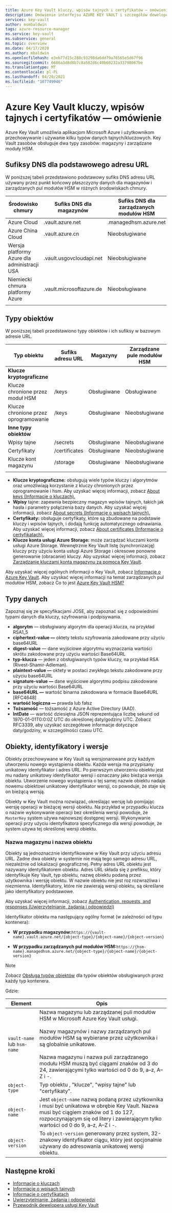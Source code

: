 ```yaml
---
title: Azure Key Vault kluczy, wpisów tajnych i certyfikatów — omówienie
description: Omówienie interfejsu AZURE KEY VAULT i szczegółów dewelopera dotyczących kluczy, wpisów tajnych i certyfikatów.
services: key-vault
author: msmbaldwin
tags: azure-resource-manager
ms.service: key-vault
ms.subservice: general
ms.topic: overview
ms.date: 04/17/2020
ms.author: mbaldwin
ms.openlocfilehash: e3eb77d15c288c93298da6dd79a76565e5d67f96
ms.sourcegitcommit: 6686a3d8d8b7c8a582d6c40b60232a33798067be
ms.translationtype: MT
ms.contentlocale: pl-PL
ms.lasthandoff: 04/20/2021
ms.locfileid: "107749946"
---
```

# <a name="azure-key-vault-keys-secrets-and-certificates-overview"></a>Azure Key Vault kluczy, wpisów tajnych i certyfikatów — omówienie

Azure Key Vault umożliwia aplikacjom Microsoft Azure i użytkownikom przechowywanie i używanie kilku typów danych tajnych/kluczowych. Key Vault zasobów obsługuje dwa typy zasobów: magazyny i zarządzane moduły HSM.

## <a name="dns-suffixes-for-base-url"></a>Sufiksy DNS dla podstawowego adresu URL
 W poniższej tabeli przedstawiono podstawowy sufiks DNS adresu URL używany przez punkt końcowy płaszczyzny danych dla magazynów i zarządzanych pul modułów HSM w różnych środowiskach chmury.

Środowisko chmury | Sufiks DNS dla magazynów | Sufiks DNS dla zarządzanych modułów HSM
---|---|---
Azure Cloud | .vault.azure.net | .managedhsm.azure.net
Azure China Cloud | .vault.azure.cn | Nieobsługiwane
Wersja platformy Azure dla administracji USA | .vault.usgovcloudapi.net | Nieobsługiwane
Niemiecki chmura platformy Azure | .vault.microsoftazure.de | Nieobsługiwane
|||


## <a name="object-types"></a>Typy obiektów
 W poniższej tabeli przedstawiono typy obiektów i ich sufiksy w bazowym adresie URL.

Typ obiektu|Sufiks adresu URL|Magazyny|Zarządzane pule modułów HSM
--|--|--|--
**Klucze kryptograficzne**||
Klucze chronione przez moduł HSM|/keys|Obsługiwane|Obsługiwane
Klucze chronione przez oprogramowanie|/keys|Obsługiwane|Nieobsługiwane
**Inne typy obiektów**||
Wpisy tajne|/secrets|Obsługiwane|Nieobsługiwane
Certyfikaty|/certificates|Obsługiwane|Nieobsługiwane
Klucze kont magazynu|/storage|Obsługiwane|Nieobsługiwane
|||
- **Klucze kryptograficzne:** obsługują wiele typów kluczy i algorytmów oraz umożliwiają korzystanie z kluczy chronionych przez oprogramowanie i hsm. Aby uzyskać więcej informacji, zobacz [About keys (Informacje o kluczach).](../keys/about-keys.md)
- **Wpisy** tajne: zapewnia bezpieczny magazyn wpisów tajnych, takich jak hasła i parametry połączenia bazy danych. Aby uzyskać więcej informacji, zobacz [About secrets (Informacje o wpisach tajnych).](../secrets/about-secrets.md)
- **Certyfikaty:** obsługuje certyfikaty, które są zbudowane na podstawie kluczy i wpisów tajnych, i dodają funkcję automatycznego odnawiania. Aby uzyskać więcej informacji, zobacz [About certificates (Informacje o certyfikatach).](../certificates/about-certificates.md)
- **Klucze konta usługi Azure Storage:** może zarządzać kluczami konta usługi Azure Storage. Wewnętrznie Key Vault listę (synchronizację) kluczy przy użyciu konta usługi Azure Storage i okresowe ponowne generowanie (obracanie) kluczy. Aby uzyskać więcej informacji, zobacz [Zarządzanie kluczami konta magazynu za pomocą Key Vault](../secrets/overview-storage-keys.md).

Aby uzyskać więcej ogólnych informacji o Key Vault, zobacz [Informacje o Azure Key Vault](overview.md). Aby uzyskać więcej informacji na temat zarządzanych pul modułów HSM, zobacz Co to jest [Azure Key Vault HSM?](../managed-hsm/overview.md)


## <a name="data-types"></a>Typy danych

Zapoznaj się ze specyfikacjami JOSE, aby zapoznać się z odpowiednimi typami danych dla kluczy, szyfrowania i podpisywania.  

-   **algorytm** — obsługiwany algorytm dla operacji klucza, na przykład RSA1_5  
-   **ciphertext-value —** oktety tekstu szyfrowania zakodowane przy użyciu base64URL  
-   **digest-value** — dane wyjściowe algorytmu wyznaczania wartości skrótu zakodowane przy użyciu wartości Base64URL  
-   **typ-klucza** — jeden z obsługiwanych typów kluczy, na przykład RSA (Rivest-Shamir-Adleman).  
-   **plaintext-value —** oktety w postaci zwykłego tekstu zakodowane przy użyciu base64URL  
-   **signature-value —** dane wyjściowe algorytmu podpisu zakodowane przy użyciu wartości Base64URL  
-   **base64URL —** wartość binarna zakodowana w formacie Base64URL [RFC4648]  
-   **wartość logiczna —** prawda lub fałsz  
-   **Tożsamość** — tożsamość z Azure Active Directory (AAD).  
-   **IntDate** — wartość dziesiętna JSON reprezentująca liczbę sekund od 1970-01-01T0:0:0Z UTC do określonej daty/godziny UTC. Zobacz RFC3339, aby uzyskać szczegółowe informacje dotyczące daty/godziny, w szczególności czasu UTC.  

## <a name="objects-identifiers-and-versioning"></a>Obiekty, identyfikatory i wersje

Obiekty przechowywane w Key Vault są wersjonarowane przy każdym utworzeniu nowego wystąpienia obiektu. Każda wersja ma przypisany unikatowy identyfikator i adres URL. Po pierwszym utworzeniu obiektu jest mu nadany unikatowy identyfikator wersji i oznaczany jako bieżąca wersja obiektu. Utworzenie nowego wystąpienia o tej samej nazwie obiektu nadaje nowemu obiektowi unikatowy identyfikator wersji, co powoduje, że staje się on bieżącą wersją.  

Obiekty w Key Vault można rozwiązać, określając wersję lub pomijając wersję operacji w bieżącej wersji obiektu. Na przykład w przypadku klucza o nazwie wykonywanie operacji bez określenia wersji powoduje, że `MasterKey` system używa najnowszej dostępnej wersji. Wykonywanie operacji przy użyciu identyfikatora specyficznego dla wersji powoduje, że system używa tej określonej wersji obiektu.  

### <a name="vault-name-and-object-name"></a>Nazwa magazynu i nazwa obiektu
Obiekty są jednoznacznie identyfikowane w Key Vault przy użyciu adresu URL. Żadne dwa obiekty w systemie nie mają tego samego adresu URL, niezależnie od lokalizacji geograficznej. Pełny adres URL obiektu jest nazywany identyfikatorem obiektu. Adres URL składa się z prefiksu, który identyfikuje Key Vault, typ obiektu, nazwę obiektu podaną przez użytkownika i wersję obiektu. W nazwie obiektu nie jest roz rozwrażliwa i niezmienna. Identyfikatory, które nie zawierają wersji obiektu, są określane jako identyfikatory podstawowe.  

Aby uzyskać więcej informacji, zobacz [Authentication, requests, and responses (Uwierzytelnianie, żądania i odpowiedzi)](authentication-requests-and-responses.md)

Identyfikator obiektu ma następujący ogólny format (w zależności od typu kontenera):  

- **W przypadku magazynów:**`https://{vault-name}.vault.azure.net/{object-type}/{object-name}/{object-version}`  

- **W przypadku zarządzanych pul modułów HSM:**`https://{hsm-name}.managedhsm.azure.net/{object-type}/{object-name}/{object-version}`  

> [!NOTE]
> Zobacz [Obsługa typów obiektów](#object-types) dla typów obiektów obsługiwanych przez każdy typ kontenera.

Gdzie:  

| Element | Opis |  
|-|-|  
|`vault-name` lub `hsm-name`|Nazwa magazynu lub zarządzanej puli modułów HSM w Microsoft Azure Key Vault usługi.<br /><br />Nazwy magazynów i nazwy zarządzanych pul modułów HSM są wybierane przez użytkownika i są globalnie unikatowe.<br /><br />Nazwa magazynu i nazwa puli zarządzanego modułu HSM muszą być ciągami znaków od 3 do 24, zawierającymi tylko wartości od 0 do 9, a–z, A–Z i -.|  
|`object-type`|Typ obiektu , "klucze", "wpisy tajne" lub "certyfikaty".|  
|`object-name`|Jest `object-name` nazwą podaną przez użytkownika i musi być unikatowa w obrębie Key Vault. Nazwa musi być ciągiem znaków od 1 do 127, rozpoczynającym się od litery i zawierającym tylko wartości od 0 do 9, a–z, A–Z i -.|  
|`object-version`|To `object-version` generowany przez system, 32-znakowy identyfikator ciągu, który jest opcjonalnie używany do adresowania unikatowej wersji obiektu.|  

## <a name="next-steps"></a>Następne kroki

- [Informacje o kluczach](../keys/about-keys.md)
- [Informacje o wpisach tajnych](../secrets/about-secrets.md)
- [Informacje o certyfikatach](../certificates/about-certificates.md)
- [Uwierzytelnianie, żądania i odpowiedzi](../general/authentication-requests-and-responses.md)
- [Przewodnik dewelopera usługi Key Vault](../general/developers-guide.md)
